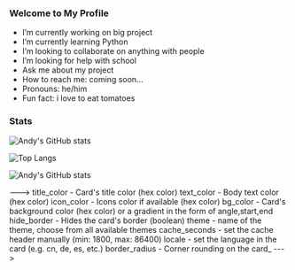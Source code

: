 ### Welcome to My Profile

-  I’m currently working on big project
-  I’m currently learning Python
-  I’m looking to collaborate on anything with people
-  I’m looking for help with school
-  Ask me about my project
-  How to reach me: coming soon...
-  Pronouns: he/him
-  Fun fact: i love to eat tomatoes

### Stats
![Andy's GitHub stats](https://github-readme-stats.vercel.app/api?username=8544&show_icons=true&theme=nord)

![Top Langs](https://github-readme-stats.vercel.app/api/top-langs/?username=8544&layout=compact&theme=nord)




![Andy's GitHub stats](https://github-readme-stats.vercel.app/api?username=8544&show_icons=true&bg_color=#000000&title_color=FFFFFF&icon_color=FFFFFF)

--->
    title_color - Card's title color (hex color)
    text_color - Body text color (hex color)
    icon_color - Icons color if available (hex color)
    bg_color - Card's background color (hex color) or a gradient in the form of angle,start,end
    hide_border - Hides the card's border (boolean)
    theme - name of the theme, choose from all available themes
    cache_seconds - set the cache header manually (min: 1800, max: 86400)
    locale - set the language in the card (e.g. cn, de, es, etc.)
    border_radius - Corner rounding on the card_
--->
